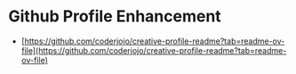 # Github Profile Enhancement
- [https://github.com/coderjojo/creative-profile-readme?tab=readme-ov-file](https://github.com/coderjojo/creative-profile-readme?tab=readme-ov-file)
